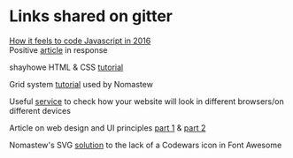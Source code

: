 # Links shared on gitter
[How it feels to code Javascript in 2016](https://hackernoon.com/how-it-feels-to-learn-javascript-in-2016-d3a717dd577f#.lxto065k1)  
Positive [article](https://medium.com/@addyosmani/totally-get-your-frustration-ea11adf237e3#.awvm4d88a) in response

shayhowe HTML & CSS [tutorial](http://learn.shayhowe.com/html-css/)

Grid system [tutorial](http://www.w3schools.com/css/css_rwd_mediaqueries.asp) used by Nomastew

Useful [service](https://saucelabs.com/beta/signup/OSS/None) to check how your website will look in different browsers/on different devices

Article on web design and UI principles [part 1](https://medium.com/@erikdkennedy/7-rules-for-creating-gorgeous-ui-part-1-559d4e805cda#.w8blsjqqo) & [part 2](https://medium.com/@erikdkennedy/7-rules-for-creating-gorgeous-ui-part-2-430de537ba96#.jb4bt4ug6)

Nomastew's SVG [solution](https://github.com/FAC9/nomastew-blog/issues/6) to the lack of a Codewars icon in Font Awesome
